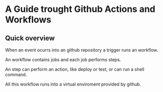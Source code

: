 # A Guide trought Github Actions and Workflows

## Quick overview
When an event ocurrs into an github repository a trigger runs an workflow.


An workflow contains jobs and each job performs steps.


An step can perform an action, like deploy or test, or can run a shell command.


All this workflow runs into a virtual enviroment provided by github.